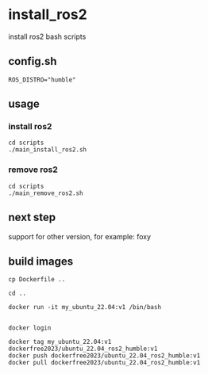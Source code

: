# install_ros2
install ros2 bash scripts

## config.sh
```
ROS_DISTRO="humble"
```

## usage

### install ros2
```
cd scripts
./main_install_ros2.sh 
```

### remove ros2
```
cd scripts
./main_remove_ros2.sh 
```



## next step
support for other version, for example: foxy


## build images


```
cp Dockerfile ..

cd ..

docker run -it my_ubuntu_22.04:v1 /bin/bash


docker login

docker tag my_ubuntu_22.04:v1 dockerfree2023/ubuntu_22.04_ros2_humble:v1
docker push dockerfree2023/ubuntu_22.04_ros2_humble:v1
docker pull dockerfree2023/ubuntu_22.04_ros2_humble:v1
```







